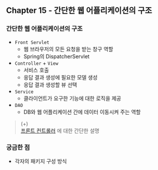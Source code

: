 ## Chapter 15 - 간단한 웹 어플리케이션의 구조

### 간단한 웹 어플리케이션의 구조

- `Front Servlet`
    - 웹 브라우저의 모든 요청을 받는 창구 역할
    - Spring의 DispatcherServlet
- `Controller` + `View`
    - 서비스 호출
    - 응답 결과 생성에 필요한 모델 생성
    - 응답 결과 생성할 뷰 선택
- `Service`
    - 클라이언트가 요구한 기능에 대한 로직을 제공
- `DAO`
    - DB와 웹 어플리케이션 간에 데이터 이동시켜 주는 역할

> (+)  
> [프론트 컨트롤러](https://yeonyeon.tistory.com/103) 에 대한 간단한 설명

### 궁금한 점
- 각자의 패키지 구성 방식